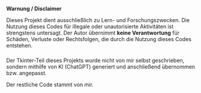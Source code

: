 **Warnung / Disclaimer**

Dieses Projekt dient ausschließlich zu Lern- und Forschungszwecken.
Die Nutzung dieses Codes für illegale oder unautorisierte Aktivitäten ist strengstens untersagt.
Der Autor übernimmt **keine Verantwortung** für Schäden, Verluste oder Rechtsfolgen, die durch die Nutzung dieses Codes entstehen.

###

Der Tkinter-Teil dieses Projekts wurde nicht von mir selbst geschrieben, sondern mithilfe von KI (ChatGPT) generiert und anschließend übernommen bzw. angepasst.

Der restliche Code stammt von mir.
